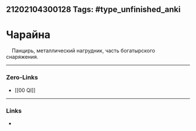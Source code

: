 21202104300128
Tags: #type_unfinished_anki 
---
# Чарайна

&nbsp; &nbsp; Панцирь, металлический нагрудник, часть богатырского снаряжения.&nbsp;

---
### Zero-Links
- [[00 QI]]
---
### Links
-